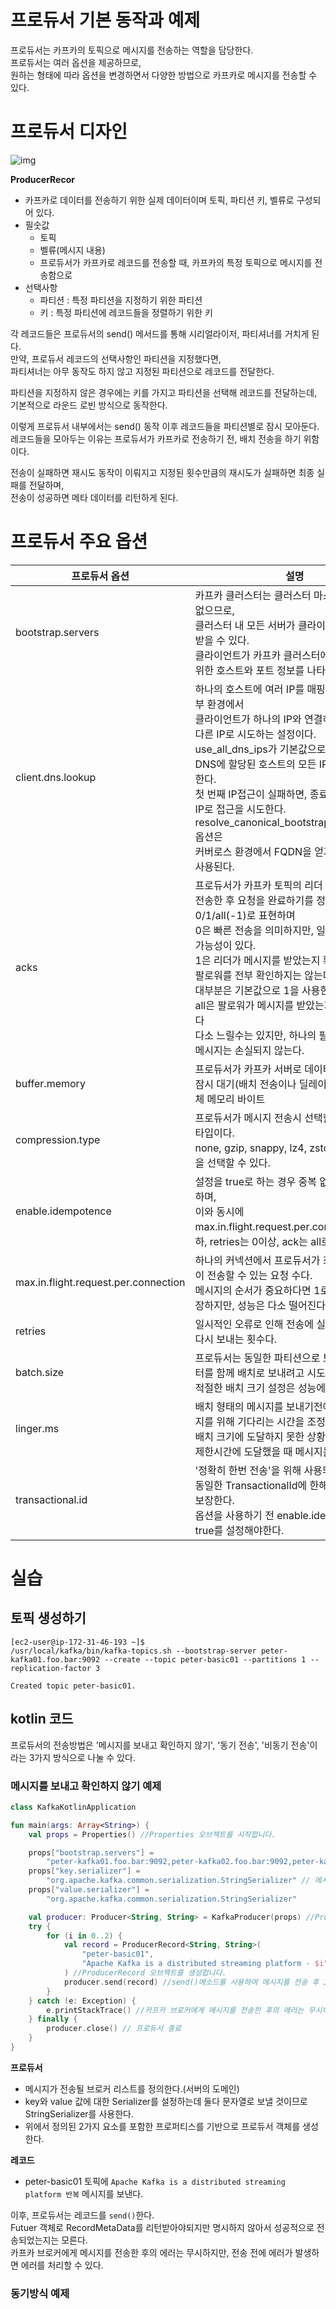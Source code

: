  
# 프로듀서 기본 동작과 예제 

프로듀서는 카프카의 토픽으로 메시지를 전송하는 역할을 담당한다.       
프로듀서는 여러 옵션을 제공하므로,    
원하는 형태에 따라 옵션을 변경하면서 다양한 방법으로 카프카로 메시지를 전송할 수 있다.      

# 프로듀서 디자인 

![img](https://user-images.githubusercontent.com/50267433/148359791-ce439f0c-7472-45c2-a099-b2e8d16c1af8.png)

**ProducerRecor**
* 카프카로 데이터를 전송하기 위한 실제 데이터이며 토픽, 파티션 키, 벨류로 구성되어 있다.           
* 필숫값    
    * 토픽    
    * 벨류(메시지 내용)     
    * 프로듀서가 카프카로 레코드를 전송할 때, 카프카의 특정 토픽으로 메시지를 전송함으로                 
* 선택사항  
    * 파티션 : 특정 파티션을 지정하기 위한 파티션      
    * 키 : 특정 파티션에 레코드들을 정렬하기 위한 키        

각 레코드들은 프로듀서의 send() 메서드를 통해 시리얼라이저, 파티셔너를 거치게 된다.         
만약, 프로듀서 레코드의 선택사항인 파티션을 지정했다면,           
파티셔너는 아무 동작도 하지 않고 지정된 파티션으로 레코드를 전달한다.  

파티션을 지정하지 않은 경우에는 키를 가지고 파티션을 선택해 레코드를 전달하는데, 기본적으로 라운드 로빈 방식으로 동작한다.    
  
이렇게 프로듀서 내부에서는 send() 동작 이후 레코드들을 파티션별로 잠시 모아둔다.       
레코드들을 모아두는 이유는 프로듀서가 카프카로 전송하기 전, 배치 전송을 하기 위함이다.    
   
전송이 실패하면 재시도 동작이 이뤄지고 지정된 횟수만큼의 재시도가 실패하면 최종 실패를 전달하며,     
전송이 성공하면 메타 데이터를 리턴하게 된다.       

# 프로듀서 주요 옵션 

|프로듀서 옵션|설명|
|----------|---|
|bootstrap.servers|카프카 클러스터는 클러스터 마스터라는 개념이 없으므로,<br>클러스터 내 모든 서버가 클라이언트의 요청을 받을 수 있다.<br>클라이언트가 카프카 클러스터에 처음 연결하기 위한 호스트와 포트 정보를 나타낸다.<br>|
|client.dns.lookup|하나의 호스트에 여러 IP를 매핑해 사용하는 일부 환경에서<br>클라이언트가 하나의 IP와 연결하지 못할 경우에 다른 IP로 시도하는 설정이다.<br>use_all_dns_ips가 기본값으로,<br>DNS에 할당된 호스트의 모든 IP쿼리하고 저장한다.<br>첫 번째 IP접근이 실패하면, 종료하지 않고 다음 IP로 접근을 시도한다.<br>resolve_canonical_bootstrap_servers_only 옵션은<br>커버로스 환경에서 FQDN을 얻기 위한 용도로 사용된다.|
|acks|프로듀서가 카프카 토픽의 리더 측에 메시지를 전송한 후 요청을 완료하기를 정하는 옵션이다.<br>0/1/all(-1)로 표현하며<br>0은 빠른 전송을 의미하지만, 일부 메시지 손실 가능성이 있다.<br>1은 리더가 메시지를 받았는지 확인하지만, 모든 팔로워를 전부 확인하지는 않는다.<br>대부분은 기본값으로 1을 사용한다<br>all은 팔로워가 메시지를 받았는지 여부를 확인한다<br>다소 느릴수는 있지만, 하나의 팔로워가 있는 한 메시지는 손실되지 않는다.| 
|buffer.memory|프로듀서가 카프카 서버로 데이터를 보내기 위해 잠시 대기(배치 전송이나 딜레이등)할 수 있는 전체 메모리 바이트|
|compression.type|프로듀서가 메시지 전송시 선택할 수 있는 압축타입이다.<br>none, gzip, snappy, lz4, zstd 중 원하는 타입을 선택할 수 있다.|
|enable.idempotence|설정을 true로 하는 경우 중복 없는 전송이 가능하며,<br>이와 동시에 max.in.flight.request.per.connection은 5이하, retries는 0이상, ack는 all로 설정해야한다.|
|max.in.flight.request.per.connection|하나의 커넥션에서 프로듀서가 최대한 ACK 없이 전송할 수 있는 요청 수다.<br>메시지의 순서가 중요하다면 1로 설정할 것을 권장하지만, 성능은 다소 떨어진다.|
|retries|일시적인 오류로 인해 전송에 실패한 데이터를 다시 보내는 횟수다.|   
|batch.size|프로듀서는 동일한 파티션으로 보내는 여러 데이터를 함께 배치로 보내려고 시도한다.<br>적절한 배치 크기 설정은 성능에 도움을 준다.|    
|linger.ms|배치 형태의 메시지를 보내기전에 추가적인 메시지를 위해 기다리는 시간을 조정하고,<br>배치 크기에 도달하지 못한 상황에서 linger.ms 제한시간에 도달했을 때 메시지를 전송한다.|   
|transactional.id|'정확히 한번 전송'을 위해 사용되는 옵션이며, 동일한 TransactionalId에 한해 정확히 한 번을 보장한다.<br>옵션을 사용하기 전 enable.idempotence를 true를 설정해야한다.|  

# 실습 
## 토픽 생성하기

```console
[ec2-user@ip-172-31-46-193 ~]$ 
/usr/local/kafka/bin/kafka-topics.sh --bootstrap-server peter-kafka01.foo.bar:9092 --create --topic peter-basic01 --partitions 1 --replication-factor 3
```
```console
Created topic peter-basic01.
```

## kotlin 코드 
프로듀서의 전송방법은 '메시지를 보내고 확인하지 않기', '동기 전송', '비동기 전송'이라는 3가지 방식으로 나눌 수 있다.   

### 메시지를 보내고 확인하지 않기 예제 
```kt
class KafkaKotlinApplication

fun main(args: Array<String>) {
    val props = Properties() //Properties 오브젝트를 시작합니다.

    props["bootstrap.servers"] =
        "peter-kafka01.foo.bar:9092,peter-kafka02.foo.bar:9092,peter-kafka03.foo.bar:9092" //브로커 리스트를 정의합니다.
    props["key.serializer"] =
        "org.apache.kafka.common.serialization.StringSerializer" // 메시지 키와 벨류에 문자열을 지정하므로 내장된 StringSerializer를 지정합니다.
    props["value.serializer"] =
        "org.apache.kafka.common.serialization.StringSerializer"

    val producer: Producer<String, String> = KafkaProducer(props) //Properties 오브젝트를 전달해 새 프로듀서를 생성합니다.
    try {
        for (i in 0..2) {
            val record = ProducerRecord<String, String>(
                "peter-basic01",
                "Apache Kafka is a distributed streaming platform - $i"
            ) //ProducerRecord 오브젝트를 생성합니다.
            producer.send(record) //send()메소드를 사용하여 메시지를 전송 후 Java Future Ojbect로 RecordMetadata를 리턴 받지만, 리턴값을 무시하므로 메시지가 성공적으로 전송되었는지 알 수 없습니다.
        }
    } catch (e: Exception) {
        e.printStackTrace() //카프카 브로커에게 메시지를 전송한 후의 에러는 무시하지만, 전송 전 에러가 발생하면 예외를 처리할 수 있습니다.
    } finally {
        producer.close() // 프로듀서 종료
    }
}
```

**프로듀서**
* 메시지가 전송될 브로커 리스트를 정의한다.(서버의 도메인)    
* key와 value 값에 대한 Serializer를 설정하는데 둘다 문자열로 보낼 것이므로 StringSerializer를 사용한다.   
* 위에서 정의된 2가지 요소를 포함한 프로퍼티스를 기반으로 프로듀서 객체를 생성한다.   

**레코드**
* peter-basic01 토픽에 `Apache Kafka is a distributed streaming platform 반복` 메시지를 보낸다.     
   
이후, 프로듀서는 레코드를 `send()`한다.            
Futuer 객체로 RecordMetaData를 리턴받아야되지만 명시하지 않아서 성공적으로 전송되었는지는 모른다.          
카프카 브로커에게 메시지를 전송한 후의 에러는 무시하지만, 전송 전에 에러가 발생하면 에러를 처리할 수 있다.  

### 동기방식 예제 

```
```


